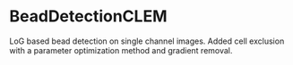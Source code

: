 # BeadDetectionCLEM
LoG based bead detection on single channel images. Added cell exclusion with a parameter optimization method and gradient removal.
